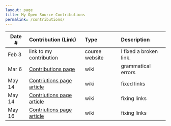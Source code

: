 ```yaml
---
layout: page
title: My Open Source Contributions
permalink: /contributions/
---
```


<!--
Type of the contribution should be "Wikipedia edit", "OpenStreet Map feature", "Documentation", "Course website", "Blog",
"Browser Add-on", etc.

The description should include a brief summary of what you did.

The link should bring us to a public page that shows your contribution. 

Replace the first row with your own contribution. 

-->





| Date #       | Contribution (Link)  | Type  | Description |
|---|:---|:---|:---|
| Feb 3   | link to my contribution    | course website    |   I fixed a broken link.    |
| Mar 6    | [Contributions page](https://en.wikipedia.org/wiki/Special:Contributions/Sagittas)    | wiki    | grammatical errors     |
| May 14    | [Contriutions page](https://en.wikipedia.org/wiki/Special:Contributions/Sagittas) [article](https://en.wikipedia.org/w/index.php?title=Iran_national_futsal_team&oldid=1087843945)   | wiki    | fixed links |
| May 14    | [Contriutions page](https://en.wikipedia.org/wiki/Special:Contributions/Sagittas) [article](https://en.wikipedia.org/wiki/European_Dressage_Championships)   | wiki    | fixing links |
| May 16    | [Contriutions page](https://en.wikipedia.org/wiki/Special:Contributions/Sagittas) [article](https://en.wikipedia.org/wiki/Pulichinthala_Project)   | wiki    | fixing links |
